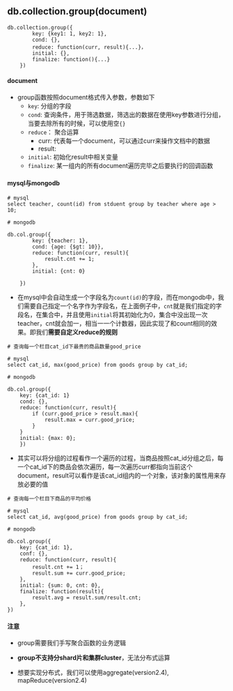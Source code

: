 ## db.collection.group(document)

```
db.collection.group({
		key: {key1: 1, key2: 1},
		cond: {},
		reduce: function(curr, result){...}，
		initial: {},
		finalize: function(){...}
	})
```


#### document
- group函数按照document格式传入参数，参数如下
	- `key`: 分组的字段
	- `cond`: 查询条件，用于筛选数据，筛选出的数据在使用key参数进行分组，当要去除所有的时候，可以使用空`{}`
	- `reduce`： 聚合运算
		- curr: 代表每一个document，可以通过curr来操作文档中的数据
		- result:
	- `initial`: 初始化result中相关变量
	- `finalize`:  某一组内的所有document遍历完毕之后要执行的回调函数

#### mysql与mongodb

```
# mysql
select teacher, count(id) from stduent group by teacher where age > 10;

# mongodb

db.col.group({
		key: {teacher: 1},
		cond: {age: {$gt: 10}},
		reduce: function(curr, result){
			result.cnt += 1;
		},
		initial: {cnt: 0}
		
	})

```

- 在mysql中会自动生成一个字段名为`count(id)`的字段，而在mongodb中，我们需要自己指定一个名字作为字段名，在上面例子中，`cnt`就是我们指定的字段名，在集合中，并且使用`initial`将其初始化为0，集合中没出现一次teacher，cnt就会加一，相当一一个计数器，因此实现了和count相同的效果。即我们**需要自定义reduce的规则**


```
# 查询每一个栏目cat_id下最贵的商品数量good_price

# mysql
select cat_id, max(good_price) from goods group by cat_id;

# mongodb

db.col.group({
	key: {cat_id: 1}
	cond: {},
	reduce: function(curr, result){
		if (curr.good_price > result.max){
			result.max = curr.good_price;
		}
	}
	initial: {max: 0};
	})

```

- 其实可以将分组的过程看作一个遍历的过程，当商品按照cat_id分组之后，每一个cat_id下的商品会依次遍历，每一次遍历curr都指向当前这个document，result可以看作是该cat_id组内的一个对象，该对象的属性用来存放必要的值



```
# 查询每一个栏目下商品的平均价格

# mysql
select cat_id, avg(good_price) from goods group by cat_id;

# mongodb

db.col.group({
	key: {cat_id: 1},
	conf: {},
	reduce: function(curr, result){
		result.cnt += 1；
		result.sum += curr.good_price;
	},
	initial: {sum: 0, cnt: 0},
	finalize: function(result){
		result.avg = result.sum/result.cnt;
	},
})
```


#### 注意
- group需要我们手写聚合函数的业务逻辑

- **group不支持分shard片和集群cluster**，无法分布式运算
- 想要实现分布式，我们可以使用aggregate(version2.4), mapReduce(version2.4)